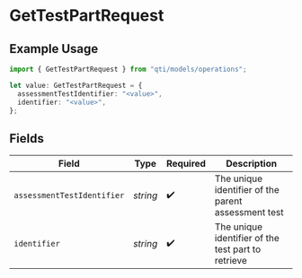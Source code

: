 # GetTestPartRequest

## Example Usage

```typescript
import { GetTestPartRequest } from "qti/models/operations";

let value: GetTestPartRequest = {
  assessmentTestIdentifier: "<value>",
  identifier: "<value>",
};
```

## Fields

| Field                                               | Type                                                | Required                                            | Description                                         |
| --------------------------------------------------- | --------------------------------------------------- | --------------------------------------------------- | --------------------------------------------------- |
| `assessmentTestIdentifier`                          | *string*                                            | :heavy_check_mark:                                  | The unique identifier of the parent assessment test |
| `identifier`                                        | *string*                                            | :heavy_check_mark:                                  | The unique identifier of the test part to retrieve  |